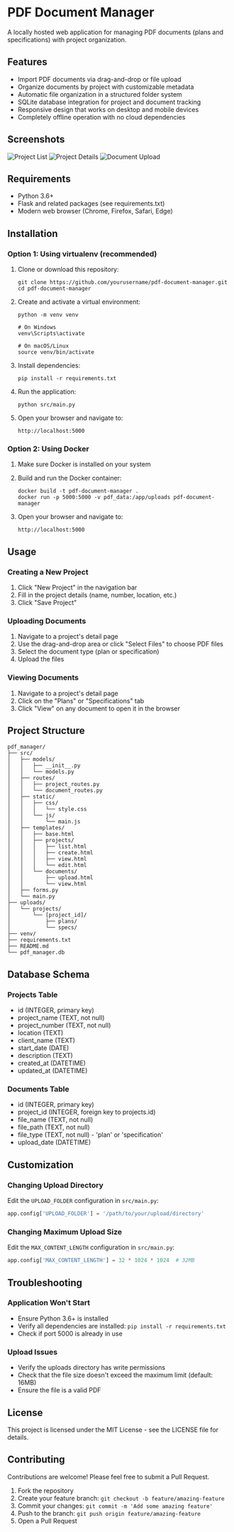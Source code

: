 # PDF Document Manager

A locally hosted web application for managing PDF documents (plans and specifications) with project organization.

## Features

- Import PDF documents via drag-and-drop or file upload
- Organize documents by project with customizable metadata
- Automatic file organization in a structured folder system
- SQLite database integration for project and document tracking
- Responsive design that works on desktop and mobile devices
- Completely offline operation with no cloud dependencies

## Screenshots

![Project List](screenshots/project_list.png)
![Project Details](screenshots/project_details.png)
![Document Upload](screenshots/document_upload.png)

## Requirements

- Python 3.6+
- Flask and related packages (see requirements.txt)
- Modern web browser (Chrome, Firefox, Safari, Edge)

## Installation

### Option 1: Using virtualenv (recommended)

1. Clone or download this repository:
   ```
   git clone https://github.com/yourusername/pdf-document-manager.git
   cd pdf-document-manager
   ```

2. Create and activate a virtual environment:
   ```
   python -m venv venv
   
   # On Windows
   venv\Scripts\activate
   
   # On macOS/Linux
   source venv/bin/activate
   ```

3. Install dependencies:
   ```
   pip install -r requirements.txt
   ```

4. Run the application:
   ```
   python src/main.py
   ```

5. Open your browser and navigate to:
   ```
   http://localhost:5000
   ```

### Option 2: Using Docker

1. Make sure Docker is installed on your system

2. Build and run the Docker container:
   ```
   docker build -t pdf-document-manager .
   docker run -p 5000:5000 -v pdf_data:/app/uploads pdf-document-manager
   ```

3. Open your browser and navigate to:
   ```
   http://localhost:5000
   ```

## Usage

### Creating a New Project

1. Click "New Project" in the navigation bar
2. Fill in the project details (name, number, location, etc.)
3. Click "Save Project"

### Uploading Documents

1. Navigate to a project's detail page
2. Use the drag-and-drop area or click "Select Files" to choose PDF files
3. Select the document type (plan or specification)
4. Upload the files

### Viewing Documents

1. Navigate to a project's detail page
2. Click on the "Plans" or "Specifications" tab
3. Click "View" on any document to open it in the browser

## Project Structure

```
pdf_manager/
├── src/
│   ├── models/
│   │   ├── __init__.py
│   │   └── models.py
│   ├── routes/
│   │   ├── project_routes.py
│   │   └── document_routes.py
│   ├── static/
│   │   ├── css/
│   │   │   └── style.css
│   │   └── js/
│   │       └── main.js
│   ├── templates/
│   │   ├── base.html
│   │   ├── projects/
│   │   │   ├── list.html
│   │   │   ├── create.html
│   │   │   ├── view.html
│   │   │   └── edit.html
│   │   └── documents/
│   │       ├── upload.html
│   │       └── view.html
│   ├── forms.py
│   └── main.py
├── uploads/
│   └── projects/
│       └── [project_id]/
│           ├── plans/
│           └── specs/
├── venv/
├── requirements.txt
├── README.md
└── pdf_manager.db
```

## Database Schema

### Projects Table
- id (INTEGER, primary key)
- project_name (TEXT, not null)
- project_number (TEXT, not null)
- location (TEXT)
- client_name (TEXT)
- start_date (DATE)
- description (TEXT)
- created_at (DATETIME)
- updated_at (DATETIME)

### Documents Table
- id (INTEGER, primary key)
- project_id (INTEGER, foreign key to projects.id)
- file_name (TEXT, not null)
- file_path (TEXT, not null)
- file_type (TEXT, not null) - 'plan' or 'specification'
- upload_date (DATETIME)

## Customization

### Changing Upload Directory

Edit the `UPLOAD_FOLDER` configuration in `src/main.py`:

```python
app.config['UPLOAD_FOLDER'] = '/path/to/your/upload/directory'
```

### Changing Maximum Upload Size

Edit the `MAX_CONTENT_LENGTH` configuration in `src/main.py`:

```python
app.config['MAX_CONTENT_LENGTH'] = 32 * 1024 * 1024  # 32MB
```

## Troubleshooting

### Application Won't Start

- Ensure Python 3.6+ is installed
- Verify all dependencies are installed: `pip install -r requirements.txt`
- Check if port 5000 is already in use

### Upload Issues

- Verify the uploads directory has write permissions
- Check that the file size doesn't exceed the maximum limit (default: 16MB)
- Ensure the file is a valid PDF

## License

This project is licensed under the MIT License - see the LICENSE file for details.

## Contributing

Contributions are welcome! Please feel free to submit a Pull Request.

1. Fork the repository
2. Create your feature branch: `git checkout -b feature/amazing-feature`
3. Commit your changes: `git commit -m 'Add some amazing feature'`
4. Push to the branch: `git push origin feature/amazing-feature`
5. Open a Pull Request
